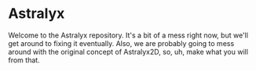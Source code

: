 # Astralyx
Welcome to the Astralyx repository. It's a bit of a mess right now, but we'll get around to fixing it eventually. Also, we are probably going to mess around with the original concept of Astralyx2D, so, uh, make what you will from that.

